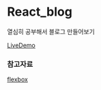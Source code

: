 # React_blog

열심히 공부해서 블로그 만들어보기

[LiveDemo](https://6249wwq6nr.codesandbox.io/ 'codesandbox')

### 참고자료

[flexbox](https://wit.nts-corp.com/2018/07/27/5274/ 'flexbox')
